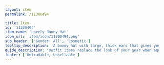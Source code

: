 ```yaml
---
layout: item
permalink: /11300494

title: Item
id: '11300494'
item_name: 'Lovely Bunny Hat'
icon_url: 'item/icon/11300494.png'
sub_header: ['Gender: All', 'Cosmetic']
tooltip_description: 'A bunny hat with large, thick ears that gives you an inexplicable craving for carrots.'
guide_description: 'Outfit items replace the look of your gear when equipped.'
footer: ['Untradable, Unsellable']
---
```

